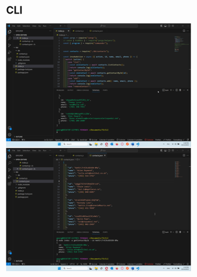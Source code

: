 # CLI
![Screen 1](https://github.com/Irulik/CLI/blob/main/Screen-1.png)
![Screen 2](https://github.com/Irulik/CLI/blob/readme/Screen-2.png)
